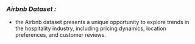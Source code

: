 ### *Airbnb Dataset :*
* the Airbnb dataset presents a unique opportunity to explore trends in the hospitality industry, including pricing dynamics, location preferences, and customer reviews.
